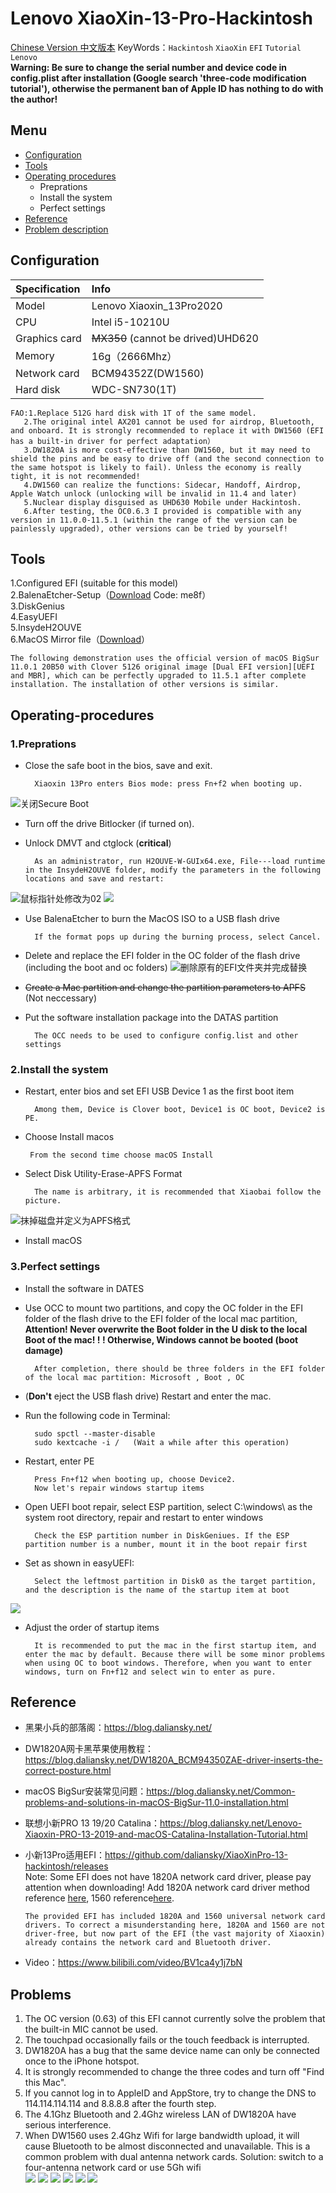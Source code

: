 # Lenovo XiaoXin-13-Pro-Hackintosh
[Chinese Version 中文版本](./README.md)
KeyWords：`Hackintosh` `XiaoXin` `EFI` `Tutorial` `Lenovo`  
**Warning: Be sure to change the serial number and device code in config.plist after installation (Google search 'three-code modification tutorial'), otherwise the permanent ban of Apple ID has nothing to do with the author!**
## Menu
* [Configuration](#Configuration)  
* [Tools](#Tools) 
* [Operating procedures](#Operating-procedures)  
	* Preprations
	* Install the system
	* Perfect settings
* [Reference](#Reference)  
* [Problem description](#Problems)    
## Configuration
|Specification|Info|
|:-|:-|
|Model|Lenovo Xiaoxin_13Pro2020|
|CPU|Intel i5-10210U|
|Graphics card|~~MX350~~ (cannot be drived)UHD620|
|Memory|16g（2666Mhz）|
|Network card|BCM94352Z(DW1560)|
|Hard disk|WDC-SN730(1T)|  
    FAO:1.Replace 512G hard disk with 1T of the same model.  
       2.The original intel AX201 cannot be used for airdrop, Bluetooth, and onboard. It is strongly recommended to replace it with DW1560 (EFI has a built-in driver for perfect adaptation）  
       3.DW1820A is more cost-effective than DW1560, but it may need to shield the pins and be easy to drive off (and the second connection to the same hotspot is likely to fail). Unless the economy is really tight, it is not recommended!  
       4.DW1560 can realize the functions: Sidecar, Handoff, Airdrop, Apple Watch unlock (unlocking will be invalid in 11.4 and later)
       5.Nuclear display disguised as UHD630 Mobile under Hackintosh.  
       6.After testing, the OC0.6.3 I provided is compatible with any version in 11.0.0-11.5.1 (within the range of the version can be painlessly upgraded), other versions can be tried by yourself!
## Tools
1.Configured EFI (suitable for this model)  
2.BalenaEtcher-Setup（[Download](https://pan.baidu.com/s/11ObMtIKhUBLLy_J3pLN_Pg) Code: me8f）  
3.DiskGenius  
4.EasyUEFI  
5.InsydeH2OUVE  
6.MacOS Mirror file（[Download](https://blog.daliansky.net/categories/%E4%B8%8B%E8%BD%BD/)）  

    The following demonstration uses the official version of macOS BigSur 11.0.1 20B50 with Clover 5126 original image [Dual EFI version][UEFI and MBR], which can be perfectly upgraded to 11.5.1 after complete installation. The installation of other versions is similar.  
## Operating-procedures 
### 1.Preprations
* Close the safe boot in the bios, save and exit.

		Xiaoxin 13Pro enters Bios mode: press Fn+f2 when booting up.
![](https://github.com/xzajyjs/XiaoXin13Pro-Hackintosh/blob/main/png/secure%20boot.png?raw=true "关闭Secure Boot")  
* Turn off the drive Bitlocker (if turned on).
* Unlock DMVT and ctglock (**critical**)  

		As an administrator, run H2OUVE-W-GUIx64.exe, File---load runtime in the InsydeH2OUVE folder, modify the parameters in the following locations and save and restart:
![](https://github.com/xzajyjs/XiaoXin13Pro-Hackintosh/blob/main/png/bios_1.png?raw=true "鼠标指针处修改为02")
![](https://github.com/xzajyjs/XiaoXin13Pro-Hackintosh/blob/main/png/bios_2.png?raw=true)
* Use BalenaEtcher to burn the MacOS ISO to a USB flash drive

        If the format pops up during the burning process, select Cancel.
* Delete and replace the EFI folder in the OC folder of the flash drive (including the boot and oc folders)
![](https://github.com/xzajyjs/XiaoXin13Pro-Hackintosh/blob/main/png/disk.png?raw=true "删除原有的EFI文件夹并完成替换")
* ~~Create a Mac partition and change the partition parameters to APFS~~ (Not neccessary)
* Put the software installation package into the DATAS partition

		The OCC needs to be used to configure config.list and other settings
### 2.Install the system
* Restart, enter bios and set EFI USB Device 1 as the first boot item

		Among them, Device is Clover boot, Device1 is OC boot, Device2 is PE.
 * Choose Install macos

		From the second time choose macOS Install
* Select Disk Utility-Erase-APFS Format 

		The name is arbitrary, it is recommended that Xiaobai follow the picture.
![](https://github.com/xzajyjs/XiaoXin13Pro-Hackintosh/blob/main/png/install.png?raw=true "抹掉磁盘并定义为APFS格式")
* Install macOS
### 3.Perfect settings
* Install the software in DATES
* Use OCC to mount two partitions, and copy the OC folder in the EFI folder of the flash drive to the EFI folder of the local mac partition, **Attention! Never overwrite the Boot folder in the U disk to the local Boot of the mac! ! ! Otherwise, Windows cannot be booted (boot damage)**

		After completion, there should be three folders in the EFI folder of the local mac partition: Microsoft , Boot , OC  
* (**Don't** eject the USB flash drive) Restart and enter the mac.
* Run the following code in Terminal:

		sudo spctl --master-disable
		sudo kextcache -i /	  (Wait a while after this operation)
* Restart, enter PE

		Press Fn+f12 when booting up, choose Device2.
		Now let's repair windows startup items
* Open UEFI boot repair, select ESP partition, select C:\\windows\\ as the system root directory, repair and restart to enter windows

		Check the ESP partition number in DiskGeniues. If the ESP partition number is a number, mount it in the boot repair first
* Set as shown in easyUEFI:

		Select the leftmost partition in Disk0 as the target partition, and the description is the name of the startup item at boot
![](https://github.com/xzajyjs/XiaoXin13Pro-Hackintosh/blob/main/png/easyUEFI.png?raw=true)
* Adjust the order of startup items

		It is recommended to put the mac in the first startup item, and enter the mac by default. Because there will be some minor problems when using OC to boot windows. Therefore, when you want to enter windows, turn on Fn+f12 and select win to enter as pure.
## Reference
* 黑果小兵的部落阁：https://blog.daliansky.net/
* DW1820A网卡黑苹果使用教程：https://blog.daliansky.net/DW1820A_BCM94350ZAE-driver-inserts-the-correct-posture.html
* macOS BigSur安装常见问题：https://blog.daliansky.net/Common-problems-and-solutions-in-macOS-BigSur-11.0-installation.html
* 联想小新PRO 13 19/20 Catalina：https://blog.daliansky.net/Lenovo-Xiaoxin-PRO-13-2019-and-macOS-Catalina-Installation-Tutorial.html
* 小新13Pro适用EFI：https://github.com/daliansky/XiaoXinPro-13-hackintosh/releases  
	Note: Some EFI does not have 1820A network card driver, please pay attention when downloading! Add 1820A network card driver method reference [here](https://blog.daliansky.net/DW1820A_BCM94350ZAE-driver-inserts-the-correct-posture.html), 1560 reference[here](https://blog.daliansky.net/Broadcom-BCM94352z-DW1560-drive-new-posture.html).

	  The provided EFI has included 1820A and 1560 universal network card drivers. To correct a misunderstanding here, 1820A and 1560 are not driver-free, but now part of the EFI (the vast majority of Xiaoxin) already contains the network card and Bluetooth driver.
* Video：https://www.bilibili.com/video/BV1ca4y1j7bN
## Problems
1. The OC version (0.63) of this EFI cannot currently solve the problem that the built-in MIC cannot be used.
2. The touchpad occasionally fails or the touch feedback is interrupted.
3. DW1820A has a bug that the same device name can only be connected once to the iPhone hotspot.
4. It is strongly recommended to change the three codes and turn off "Find this Mac".
5. If you cannot log in to AppleID and AppStore, try to change the DNS to 114.114.114.114 and 8.8.8.8 after the fourth step.
6. The 4.1Ghz Bluetooth and 2.4Ghz wireless LAN of DW1820A have serious interference.
7. When DW1560 uses 2.4Ghz Wifi for large bandwidth upload, it will cause Bluetooth to be almost disconnected and unavailable. This is a common problem with dual antenna network cards. Solution: switch to a four-antenna network card or use 5Gh wifi  
![](https://github.com/xzajyjs/XiaoXin13Pro-Hackintosh/blob/main/png/battery.png)
![](https://github.com/xzajyjs/XiaoXin13Pro-Hackintosh/blob/main/png/bluetooth.png)
![](https://github.com/xzajyjs/XiaoXin13Pro-Hackintosh/blob/main/png/general.png)
![](https://github.com/xzajyjs/XiaoXin13Pro-Hackintosh/blob/main/png/gpu.png)
![](https://github.com/xzajyjs/XiaoXin13Pro-Hackintosh/blob/main/png/ssd.png)
![](https://github.com/xzajyjs/XiaoXin13Pro-Hackintosh/blob/main/png/wifi.png)
